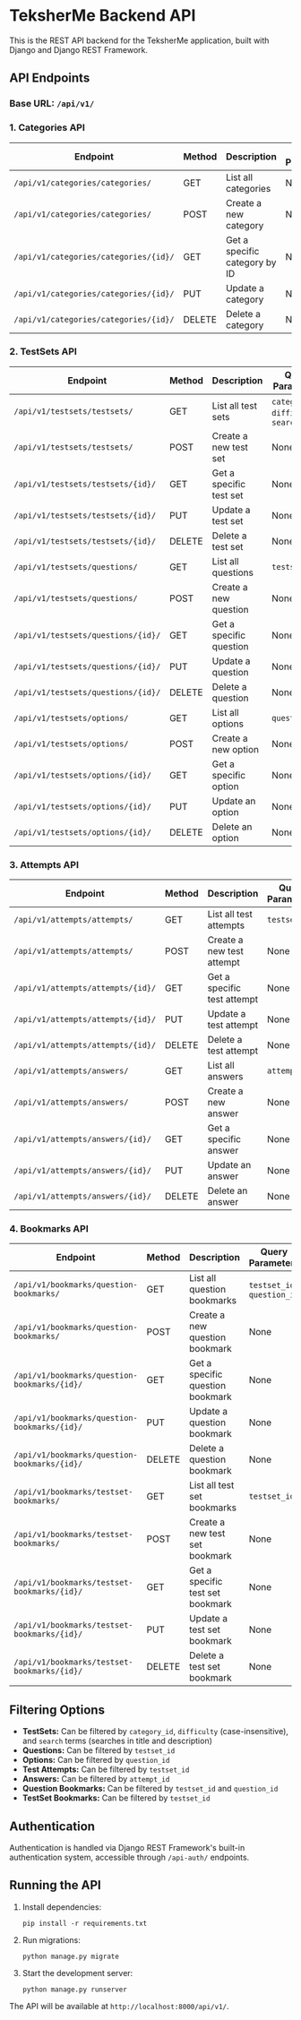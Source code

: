 # TeksherMe Backend API

This is the REST API backend for the TeksherMe application, built with Django and Django REST Framework.

## API Endpoints

### Base URL: `/api/v1/`

### 1. Categories API

| Endpoint | Method | Description | Query Parameters |
|----------|--------|-------------|------------------|
| `/api/v1/categories/categories/` | GET | List all categories | None |
| `/api/v1/categories/categories/` | POST | Create a new category | None |
| `/api/v1/categories/categories/{id}/` | GET | Get a specific category by ID | None |
| `/api/v1/categories/categories/{id}/` | PUT | Update a category | None |
| `/api/v1/categories/categories/{id}/` | DELETE | Delete a category | None |

### 2. TestSets API

| Endpoint | Method | Description | Query Parameters |
|----------|--------|-------------|------------------|
| `/api/v1/testsets/testsets/` | GET | List all test sets | `category_id`, `difficulty`, `search` |
| `/api/v1/testsets/testsets/` | POST | Create a new test set | None |
| `/api/v1/testsets/testsets/{id}/` | GET | Get a specific test set | None |
| `/api/v1/testsets/testsets/{id}/` | PUT | Update a test set | None |
| `/api/v1/testsets/testsets/{id}/` | DELETE | Delete a test set | None |
| `/api/v1/testsets/questions/` | GET | List all questions | `testset_id` |
| `/api/v1/testsets/questions/` | POST | Create a new question | None |
| `/api/v1/testsets/questions/{id}/` | GET | Get a specific question | None |
| `/api/v1/testsets/questions/{id}/` | PUT | Update a question | None |
| `/api/v1/testsets/questions/{id}/` | DELETE | Delete a question | None |
| `/api/v1/testsets/options/` | GET | List all options | `question_id` |
| `/api/v1/testsets/options/` | POST | Create a new option | None |
| `/api/v1/testsets/options/{id}/` | GET | Get a specific option | None |
| `/api/v1/testsets/options/{id}/` | PUT | Update an option | None |
| `/api/v1/testsets/options/{id}/` | DELETE | Delete an option | None |

### 3. Attempts API

| Endpoint | Method | Description | Query Parameters |
|----------|--------|-------------|------------------|
| `/api/v1/attempts/attempts/` | GET | List all test attempts | `testset_id` |
| `/api/v1/attempts/attempts/` | POST | Create a new test attempt | None |
| `/api/v1/attempts/attempts/{id}/` | GET | Get a specific test attempt | None |
| `/api/v1/attempts/attempts/{id}/` | PUT | Update a test attempt | None |
| `/api/v1/attempts/attempts/{id}/` | DELETE | Delete a test attempt | None |
| `/api/v1/attempts/answers/` | GET | List all answers | `attempt_id` |
| `/api/v1/attempts/answers/` | POST | Create a new answer | None |
| `/api/v1/attempts/answers/{id}/` | GET | Get a specific answer | None |
| `/api/v1/attempts/answers/{id}/` | PUT | Update an answer | None |
| `/api/v1/attempts/answers/{id}/` | DELETE | Delete an answer | None |

### 4. Bookmarks API

| Endpoint | Method | Description | Query Parameters |
|----------|--------|-------------|------------------|
| `/api/v1/bookmarks/question-bookmarks/` | GET | List all question bookmarks | `testset_id`, `question_id` |
| `/api/v1/bookmarks/question-bookmarks/` | POST | Create a new question bookmark | None |
| `/api/v1/bookmarks/question-bookmarks/{id}/` | GET | Get a specific question bookmark | None |
| `/api/v1/bookmarks/question-bookmarks/{id}/` | PUT | Update a question bookmark | None |
| `/api/v1/bookmarks/question-bookmarks/{id}/` | DELETE | Delete a question bookmark | None |
| `/api/v1/bookmarks/testset-bookmarks/` | GET | List all test set bookmarks | `testset_id` |
| `/api/v1/bookmarks/testset-bookmarks/` | POST | Create a new test set bookmark | None |
| `/api/v1/bookmarks/testset-bookmarks/{id}/` | GET | Get a specific test set bookmark | None |
| `/api/v1/bookmarks/testset-bookmarks/{id}/` | PUT | Update a test set bookmark | None |
| `/api/v1/bookmarks/testset-bookmarks/{id}/` | DELETE | Delete a test set bookmark | None |

## Filtering Options

- **TestSets:** Can be filtered by `category_id`, `difficulty` (case-insensitive), and `search` terms (searches in title and description)
- **Questions:** Can be filtered by `testset_id`
- **Options:** Can be filtered by `question_id`
- **Test Attempts:** Can be filtered by `testset_id`
- **Answers:** Can be filtered by `attempt_id`
- **Question Bookmarks:** Can be filtered by `testset_id` and `question_id`
- **TestSet Bookmarks:** Can be filtered by `testset_id`

## Authentication

Authentication is handled via Django REST Framework's built-in authentication system, accessible through `/api-auth/` endpoints.

## Running the API

1. Install dependencies:
   ```
   pip install -r requirements.txt
   ```

2. Run migrations:
   ```
   python manage.py migrate
   ```

3. Start the development server:
   ```
   python manage.py runserver
   ```

The API will be available at `http://localhost:8000/api/v1/`.
